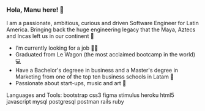 ### Hola, Manu here! 👋

I am a passionate, ambitious, curious and driven Software Engineer for Latin America. Bringing back the huge engineering legacy that the Maya, Aztecs and Incas left us in our continent 🌱

* I’m currently looking for a job 👨‍💻
* Graduated from Le Wagon (the most acclaimed bootcamp in the world) 💻
* Have a Bachelor's degreee in business and a Master's degree in Marketing from one of the top ten business schools in Latam 🤖
* Passionate about start-ups, music and art 🎹

Languages and Tools:
bootstrap css3 figma stimulus heroku html5 javascript mysql postgresql postman rails ruby


<!--
**mvergarab/mvergarab** is a ✨ _special_ ✨ repository because its `README.md` (this file) appears on your GitHub profile.

